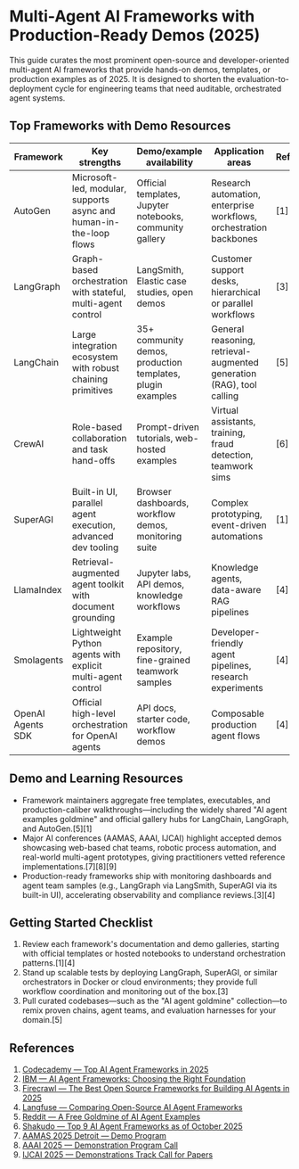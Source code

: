# Multi-Agent AI Frameworks with Production-Ready Demos (2025)

This guide curates the most prominent open-source and developer-oriented multi-agent AI frameworks that provide hands-on demos, templates, or production examples as of 2025. It is designed to shorten the evaluation-to-deployment cycle for engineering teams that need auditable, orchestrated agent systems.

## Top Frameworks with Demo Resources

| Framework         | Key strengths                                                      | Demo/example availability                                  | Application areas                                                     | Reference |
| ----------------- | ------------------------------------------------------------------ | ---------------------------------------------------------- | --------------------------------------------------------------------- | --------- |
| AutoGen           | Microsoft-led, modular, supports async and human-in-the-loop flows | Official templates, Jupyter notebooks, community gallery   | Research automation, enterprise workflows, orchestration backbones    | [1][2]    |
| LangGraph         | Graph-based orchestration with stateful, multi-agent control       | LangSmith, Elastic case studies, open demos                | Customer support desks, hierarchical or parallel workflows            | [3][4]    |
| LangChain         | Large integration ecosystem with robust chaining primitives        | 35+ community demos, production templates, plugin examples | General reasoning, retrieval-augmented generation (RAG), tool calling | [5][4]    |
| CrewAI            | Role-based collaboration and task hand-offs                        | Prompt-driven tutorials, web-hosted examples               | Virtual assistants, training, fraud detection, teamwork sims          | [6][1]    |
| SuperAGI          | Built-in UI, parallel agent execution, advanced dev tooling        | Browser dashboards, workflow demos, monitoring suite       | Complex prototyping, event-driven automations                         | [1]       |
| LlamaIndex        | Retrieval-augmented agent toolkit with document grounding          | Jupyter labs, API demos, knowledge workflows               | Knowledge agents, data-aware RAG pipelines                            | [4][1]    |
| Smolagents        | Lightweight Python agents with explicit multi-agent control        | Example repository, fine-grained teamwork samples          | Developer-friendly agent pipelines, research experiments              | [4]       |
| OpenAI Agents SDK | Official high-level orchestration for OpenAI agents                | API docs, starter code, workflow demos                     | Composable production agent flows                                     | [4]       |

## Demo and Learning Resources

- Framework maintainers aggregate free templates, executables, and production-caliber walkthroughs—including the widely shared "AI agent examples goldmine" and official gallery hubs for LangChain, LangGraph, and AutoGen.[5][1]
- Major AI conferences (AAMAS, AAAI, IJCAI) highlight accepted demos showcasing web-based chat teams, robotic process automation, and real-world multi-agent prototypes, giving practitioners vetted reference implementations.[7][8][9]
- Production-ready frameworks ship with monitoring dashboards and agent team samples (e.g., LangGraph via LangSmith, SuperAGI via its built-in UI), accelerating observability and compliance reviews.[3][4]

## Getting Started Checklist

1. Review each framework's documentation and demo galleries, starting with official templates or hosted notebooks to understand orchestration patterns.[1][4]
2. Stand up scalable tests by deploying LangGraph, SuperAGI, or similar orchestrators in Docker or cloud environments; they provide full workflow coordination and monitoring out of the box.[3]
3. Pull curated codebases—such as the "AI agent goldmine" collection—to remix proven chains, agent teams, and evaluation harnesses for your domain.[5]

## References

1. [Codecademy — Top AI Agent Frameworks in 2025](https://www.codecademy.com/article/top-ai-agent-frameworks-in-2025)
2. [IBM — AI Agent Frameworks: Choosing the Right Foundation](https://www.ibm.com/think/insights/top-ai-agent-frameworks)
3. [Firecrawl — The Best Open Source Frameworks for Building AI Agents in 2025](https://www.firecrawl.dev/blog/best-open-source-agent-frameworks-2025)
4. [Langfuse — Comparing Open-Source AI Agent Frameworks](https://langfuse.com/blog/2025-03-19-ai-agent-comparison)
5. [Reddit — A Free Goldmine of AI Agent Examples](https://www.reddit.com/r/LangChain/comments/1mpwgiz/a_free_goldmine_of_ai_agent_examples_templates/)
6. [Shakudo — Top 9 AI Agent Frameworks as of October 2025](https://www.shakudo.io/blog/top-9-ai-agent-frameworks)
7. [AAMAS 2025 Detroit — Demo Program](https://aamas2025.org/index.php/conference/program/demos/)
8. [AAAI 2025 — Demonstration Program Call](https://aaai.org/conference/aaai/aaai-25/demo-program-call/)
9. [IJCAI 2025 — Demonstrations Track Call for Papers](https://2025.ijcai.org/call-for-papers-demonstrations/)
